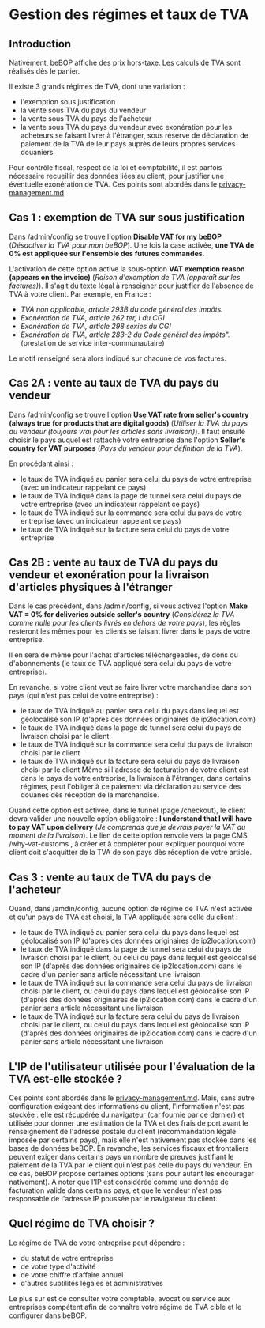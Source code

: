 # Gestion des régimes et taux de TVA

## Introduction

Nativement, beBOP affiche des prix hors-taxe.
Les calculs de TVA sont réalisés dès le panier.

Il existe 3 grands régimes de TVA, dont une variation :
- l'exemption sous justification
- la vente sous TVA du pays du vendeur
- la vente sous TVA du pays de l'acheteur
- la vente sous TVA du pays du vendeur avec exonération pour les acheteurs se faisant livrer à l'étranger, sous réserve de déclaration de paiement de la TVA de leur pays auprès de leurs propres services douaniers

Pour contrôle fiscal, respect de la loi et comptabilité, il est parfois nécessaire recueillir des données liées au client, pour justifier une éventuelle exonération de TVA.
Ces points sont abordés dans le [privacy-management.md](/docs/fr/privacy-management.md).

## Cas 1 : exemption de TVA sur sous justification

Dans /admin/config se trouve l'option **Disable VAT for my beBOP** (*Désactiver la TVA pour mon beBOP*).
Une fois la case activée, **une TVA de 0% est appliquée sur l'ensemble des futures commandes**.

L'activation de cette option active la sous-option **VAT exemption reason (appears on the invoice)** (*Raison d'exemption de TVA (apparaît sur les factures)*).
Il s'agit du texte légal à renseigner pour justifier de l'absence de TVA à votre client.
Par exemple, en France :
- *TVA non applicable, article 293B du code général des impôts.*
- *Exonération de TVA, article 262 ter, I du CGI*
- *Exonération de TVA, article 298 sexies du CGI*
- *Exonération de TVA, article 283-2 du Code général des impôts".* (prestation de service inter-communautaire)

Le motif renseigné sera alors indiqué sur chacune de vos factures.

## Cas 2A : vente au taux de TVA du pays du vendeur

Dans /admin/config se trouve l'option **Use VAT rate from seller's country (always true for products that are digital goods)** (*Utiliser la TVA du pays du vendeur (toujours vrai pour les articles sans livraison)*).
Il faut ensuite choisir le pays auquel est rattaché votre entreprise dans l'option **Seller's country for VAT purposes** (*Pays du vendeur pour définition de la TVA*).

En procédant ainsi :
- le taux de TVA indiqué au panier sera celui du pays de votre entreprise (avec un indicateur rappelant ce pays)
- le taux de TVA indiqué dans la page de tunnel sera celui du pays de votre entreprise (avec un indicateur rappelant ce pays)
- le taux de TVA indiqué sur la commande sera celui du pays de votre entreprise (avec un indicateur rappelant ce pays)
- le taux de TVA indiqué sur la facture sera celui du pays de votre entreprise

## Cas 2B : vente au taux de TVA du pays du vendeur et exonération pour la livraison d'articles physiques à l'étranger

Dans le cas précédent, dans /admin/config, si vous activez l'option **Make VAT = 0% for deliveries outside seller's country** (*Considérez la TVA comme nulle pour les clients livrés en dehors de votre pays*), les règles resteront les mêmes pour les clients se faisant livrer dans le pays de votre entreprise.

Il en sera de même pour l'achat d'articles téléchargeables, de dons ou d'abonnements (le taux de TVA appliqué sera celui du pays de votre entreprise).

En revanche, si votre client veut se faire livrer votre marchandise dans son pays (qui n'est pas celui de votre entreprise) :
- le taux de TVA indiqué au panier sera celui du pays dans lequel est géolocalisé son IP (d'après des données originaires de ip2location.com)
- le taux de TVA indiqué dans la page de tunnel sera celui du pays de livraison choisi par le client
- le taux de TVA indiqué sur la commande sera celui du pays de livraison choisi par le client
- le taux de TVA indiqué sur la facture sera celui du pays de livraison choisi par le client
Même si l'adresse de facturation de votre client est dans le pays de votre entreprise, la livraison à l'étranger, dans certains régimes, peut l'obliger à ce paiement via déclaration au service des douanes dès réception de la marchandise.

Quand cette option est activée, dans le tunnel (page /checkout), le client devra valider une nouvelle option obligatoire : **I understand that I will have to pay VAT upon delivery** (*Je comprends que je devrais payer la VAT au moment de la livraison*).
Le lien de cette option renvoie vers la page CMS /why-vat-customs , à créer et à compléter pour expliquer pourquoi votre client doit s'acquitter de la TVA de son pays dès réception de votre article.

## Cas 3 : vente au taux de TVA du pays de l'acheteur

Quand, dans /amdin/config, aucune option de régime de TVA n'est activée et qu'un pays de TVA est choisi, la TVA appliquée sera celle du client :
- le taux de TVA indiqué au panier sera celui du pays dans lequel est géolocalisé son IP (d'après des données originaires de ip2location.com)
- le taux de TVA indiqué dans la page de tunnel sera celui du pays de livraison choisi par le client, ou celui du pays dans lequel est géolocalisé son IP (d'après des données originaires de ip2location.com) dans le cadre d'un panier sans article nécessitant une livraison
- le taux de TVA indiqué sur la commande sera celui du pays de livraison choisi par le client, ou celui du pays dans lequel est géolocalisé son IP (d'après des données originaires de ip2location.com) dans le cadre d'un panier sans article nécessitant une livraison
- le taux de TVA indiqué sur la facture sera celui du pays de livraison choisi par le client, ou celui du pays dans lequel est géolocalisé son IP (d'après des données originaires de ip2location.com) dans le cadre d'un panier sans article nécessitant une livraison

## L'IP de l'utilisateur utilisée pour l'évaluation de la TVA est-elle stockée ?
Ces points sont abordés dans le [privacy-management.md](/docs/frprivacy-management.md).
Mais, sans autre configuration exigeant des informations du client, l'information n'est pas stockée : elle est récupérée du navigateur (car fournie par ce dernier) et utilisée pour donner une estimation de la TVA et des frais de port avant le renseignement de l'adresse postale du client (recommandation légale imposée par certains pays), mais elle n'est nativement pas stockée dans les bases de données beBOP.
En revanche, les services fiscaux et frontaliers peuvent exiger dans certains pays un nombre de preuves justifiant le paiement de la TVA par le client qui n'est pas celle du pays du vendeur. En ce cas, beBOP propose certaines options (sans pour autant les encourager nativement).
A noter que l'IP est considérée comme une donnée de facturation valide dans certains pays, et que le vendeur n'est pas responsable de l'adresse IP poussée par le navigateur du client.

## Quel régime de TVA choisir ?

Le régime de TVA de votre entreprise peut dépendre :
- du statut de votre entreprise
- de votre type d'activité
- de votre chiffre d'affaire annuel
- d'autres subtilités légales et administratives

Le plus sur est de consulter votre comptable, avocat ou service aux entreprises compétent afin de connaître votre régime de TVA cible et le configurer dans beBOP.
